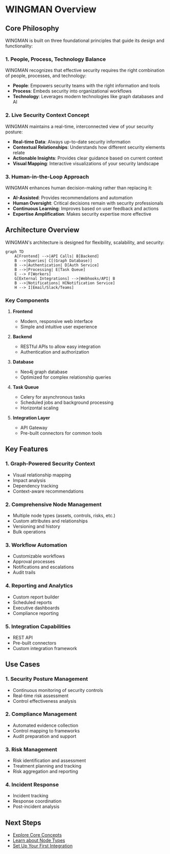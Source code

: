 # WINGMAN Overview

## Core Philosophy

WINGMAN is built on three foundational principles that guide its design and functionality:

### 1. People, Process, Technology Balance

WINGMAN recognizes that effective security requires the right combination of people, processes, and technology:

- **People**: Empowers security teams with the right information and tools
- **Process**: Embeds security into organizational workflows
- **Technology**: Leverages modern technologies like graph databases and AI

### 2. Live Security Context Concept

WINGMAN maintains a real-time, interconnected view of your security posture:

- **Real-time Data**: Always up-to-date security information
- **Contextual Relationships**: Understands how different security elements relate
- **Actionable Insights**: Provides clear guidance based on current context
- **Visual Mapping**: Interactive visualizations of your security landscape

### 3. Human-in-the-Loop Approach

WINGMAN enhances human decision-making rather than replacing it:

- **AI-Assisted**: Provides recommendations and automation
- **Human Oversight**: Critical decisions remain with security professionals
- **Continuous Learning**: Improves based on user feedback and actions
- **Expertise Amplification**: Makes security expertise more effective

## Architecture Overview

WINGMAN's architecture is designed for flexibility, scalability, and security:

```mermaid
graph TD
    A[Frontend] -->|API Calls| B[Backend]
    B -->|Queries| C[(Graph Database)]
    B -->|Authentication| D[Auth Service]
    B -->|Processing| E[Task Queue]
    E --> F[Workers]
    G[External Integrations] -->|Webhooks/API| B
    B -->|Notifications| H[Notification Service]
    H --> I[Email/Slack/Teams]
```

### Key Components

1. **Frontend**
   - Modern, responsive web interface
   - Simple and intuitive user experience
   
2. **Backend**
   - RESTful APIs to allow easy integration
   - Authentication and authorization

3. **Database**
   - Neo4j graph database
   - Optimized for complex relationship queries

4. **Task Queue**
   - Celery for asynchronous tasks
   - Scheduled jobs and background processing
   - Horizontal scaling

5. **Integration Layer**
   - API Gateway
   - Pre-built connectors for common tools

## Key Features

### 1. Graph-Powered Security Context

- Visual relationship mapping
- Impact analysis
- Dependency tracking
- Context-aware recommendations

### 2. Comprehensive Node Management

- Multiple node types (assets, controls, risks, etc.)
- Custom attributes and relationships
- Versioning and history
- Bulk operations

### 3. Workflow Automation

- Customizable workflows
- Approval processes
- Notifications and escalations
- Audit trails

### 4. Reporting and Analytics

- Custom report builder
- Scheduled reports
- Executive dashboards
- Compliance reporting

### 5. Integration Capabilities

- REST API
- Pre-built connectors
- Custom integration framework

## Use Cases

### 1. Security Posture Management

- Continuous monitoring of security controls
- Real-time risk assessment
- Control effectiveness analysis

### 2. Compliance Management

- Automated evidence collection
- Control mapping to frameworks
- Audit preparation and support

### 3. Risk Management

- Risk identification and assessment
- Treatment planning and tracking
- Risk aggregation and reporting

### 4. Incident Response

- Incident tracking
- Response coordination
- Post-incident analysis

## Next Steps

- [Explore Core Concepts](../core-concepts/graph-database.md)
- [Learn about Node Types](../core-concepts/node-types.md)
- [Set Up Your First Integration](../integrations/overview.md)

